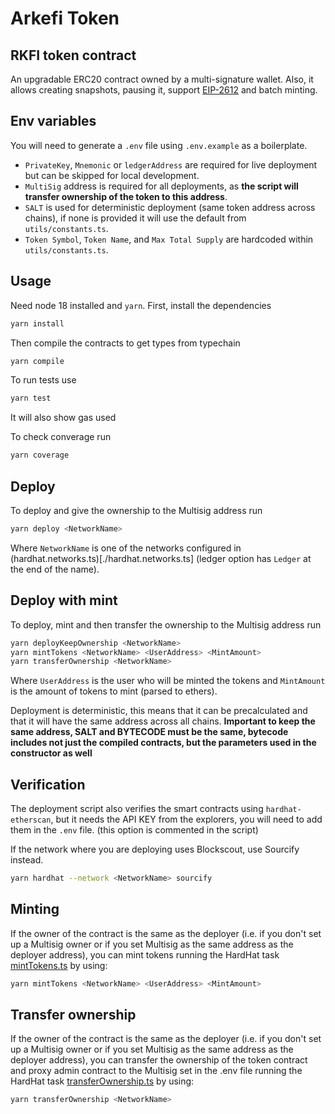# Arkefi Token

## RKFI token contract
An upgradable ERC20 contract owned by a multi-signature wallet. Also, it allows creating snapshots, pausing it, support [EIP-2612](https://eips.ethereum.org/EIPS/eip-2612) and batch minting.

## Env variables
You will need to generate a `.env` file using `.env.example` as a boilerplate.
* `PrivateKey`, `Mnemonic` or `ledgerAddress` are required for live deployment but can be skipped for local development.
* `MultiSig` address is required for all deployments, as **the script will transfer ownership of the token to this address**.
* `SALT` is used for deterministic deployment (same token address across chains), if none is provided it will use the default from `utils/constants.ts`.
* `Token Symbol`, `Token Name`, and `Max Total Supply` are hardcoded within `utils/constants.ts`.

## Usage
Need node 18 installed and `yarn`.
First, install the dependencies
```bash
yarn install
```

Then compile the contracts to get types from typechain
```bash
yarn compile
```

To run tests use
```bash
yarn test
```
It will also show gas used

To check converage run
```bash
yarn coverage
```

## Deploy
To deploy and give the ownership to the Multisig address run
```bash
yarn deploy <NetworkName>
```
Where `NetworkName` is one of the networks configured in (hardhat.networks.ts)[./hardhat.networks.ts] (ledger option has `Ledger` at the end of the name).

## Deploy with mint
To deploy, mint and then transfer the ownership to the Multisig address run
```bash
yarn deployKeepOwnership <NetworkName>
yarn mintTokens <NetworkName> <UserAddress> <MintAmount>
yarn transferOwnership <NetworkName>
```
Where `UserAddress` is the user who will be minted the tokens and `MintAmount` is the amount of tokens to mint (parsed to ethers).

Deployment is deterministic, this means that it can be precalculated and that it will have the same address across all chains.
**Important to keep the same address, SALT and BYTECODE must be the same, bytecode includes not just the compiled contracts, but the parameters used in the constructor as well**

## Verification
The deployment script also verifies the smart contracts using `hardhat-etherscan`, but it needs the API KEY from the explorers, you will need to add them in the `.env` file. (this option is commented in the script)

If the network where you are deploying uses Blockscout, use Sourcify instead.
```bash
yarn hardhat --network <NetworkName> sourcify
```

## Minting
If the owner of the contract is the same as the deployer (i.e. if you don't set up a Multisig owner or if you set Multisig as the same address as the deployer address), you can mint tokens running the HardHat task [mintTokens.ts](./scripts/mintTokens.ts) by using:
```bash
yarn mintTokens <NetworkName> <UserAddress> <MintAmount>
```

## Transfer ownership
If the owner of the contract is the same as the deployer (i.e. if you don't set up a Multisig owner or if you set Multisig as the same address as the deployer address), you can transfer the ownership of the token contract and proxy admin contract to the Multisig set in the .env file running the HardHat task [transferOwnership.ts](./scripts/transferOwnership.ts) by using:
```bash
yarn transferOwnership <NetworkName>
```
